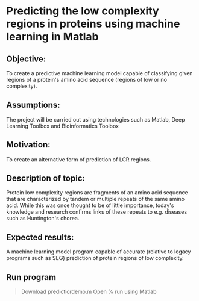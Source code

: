 # Predicting the low complexity regions in proteins using machine learning in Matlab

## Objective: 
To create a predictive machine learning model capable of classifying given regions of a protein's amino acid sequence (regions of low or no complexity).

## Assumptions: 
The project will be carried out using technologies such as Matlab, Deep Learning Toolbox and Bioinformatics Toolbox

## Motivation: 
To create an alternative form of prediction of LCR regions.

## Description of topic: 
Protein low complexity regions are fragments of an amino acid sequence that are characterized by tandem or multiple repeats of the same amino acid. 
While this was once thought to be of little importance, today's knowledge and research confirms links of these repeats to e.g. diseases such as Huntington's chorea.

## Expected results: 
A machine learning model program capable of accurate (relative to legacy programs such as SEG) prediction of protein regions of low complexity.

## Run program
> Download predictlcrdemo.m 
> Open % run using Matlab